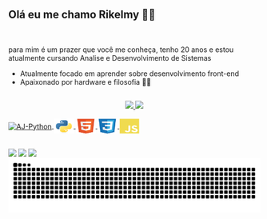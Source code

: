 ## Olá eu me chamo Rikelmy 🐱‍👤
<br>

para mim é um prazer que você me conheça, tenho 20 anos e estou atualmente cursando Analise e Desenvolvimento de Sistemas

- Atualmente focado em aprender sobre desenvolvimento front-end
- Apaixonado por hardware e filosofia 🐱‍🚀

##


<!--github status-->
<div align="center" style="display: inline">
   <a href="https://github.com/RikeGIT">
   <div style="display: inline_block">
      <img height="150em" src="https://github-readme-stats.vercel.app/api?username=RikeGIT&show_icons=true&theme=dracula&include_all_commits=true&count_private=true&bg_color=151515&border_color=9C4E6A&title_color=d7d8c0&text_color=d1c89a&icon_color=5aa2c9"/>
      <img height="150em" src="https://github-readme-stats.vercel.app/api/top-langs/?username=RikeGIT&layout=compact&langs_count=7&bg_color=151515&border_color=9C4E6A&title_color=d7d8c0&text_color=d5e5e4&icon_color=5aa2c9"/>
   </div>
</div>
 
  
 <!--Top inguagens-->
<div style="display: inline_block"><br>
  <img align="center" alt="AJ-Python" height="30" width="40" src="https://cdn.jsdelivr.net/gh/devicons/devicon@latest/icons/java/java-original.svg" />
  <img align="center" alt="AJ-Python" height="30" width="40" src="https://raw.githubusercontent.com/devicons/devicon/master/icons/python/python-original.svg">
  <img align="center" alt="AJ-HTML" height="30" width="40" src="https://raw.githubusercontent.com/devicons/devicon/master/icons/html5/html5-original.svg">
  <img align="center" alt="AJ-CSS" height="30" width="40" src="https://raw.githubusercontent.com/devicons/devicon/master/icons/css3/css3-original.svg">
  <img align="center" alt="AJ-Js" height="30" width="40" src="https://raw.githubusercontent.com/devicons/devicon/master/icons/javascript/javascript-plain.svg">
   <!--Imagem EU--
  <img align="right" alt="AJ-pic" height="150" style="border-radius:50px;" src="https://media.discordapp.net/attachments/639956127056134178/890373478988013628/Publicacoes_Instagram_1_1.png?width=676&height=676">-->
</div>
  
  ##
  
<!--Redes Sociais-->
<div>
  <a href="https://www.linkedin.com/in/rikelmy-sousa" target="_blank"><img src="https://img.shields.io/badge/-LinkedIn-%230077B5?style=for-the-badge&logo=linkedin&logoColor=white" target="_blank"></a> 
  <a href="https://instagram.com/rike_rkkkk" target="_blank"><img src="https://img.shields.io/badge/-Instagram-%23E4405F?style=for-the-badge&logo=instagram&logoColor=white" target="_blank"></a>
  <a href = "mailto:rikecontatopessoal@gmail.com"><img src="https://img.shields.io/badge/-Gmail-%23333?style=for-the-badge&logo=gmail&logoColor=white" target="_blank"></a>
  
<picture>
  <source media="(prefers-color-scheme: dark)" srcset="https://raw.githubusercontent.com/RikeGIT/RikeGIT/output/github-contribution-grid-snake-dark.svg">
  <source media="(prefers-color-scheme: light)" srcset="https://raw.githubusercontent.com/RikeGIT/RikeGIT/output/github-contribution-grid-snake.svg">
  <img alt="github contribution grid snake animation" src="https://raw.githubusercontent.com/RikeGIT/RikeGIT/output/github-contribution-grid-snake.svg">
</picture>
  
</div>
<br><br><br><br>
